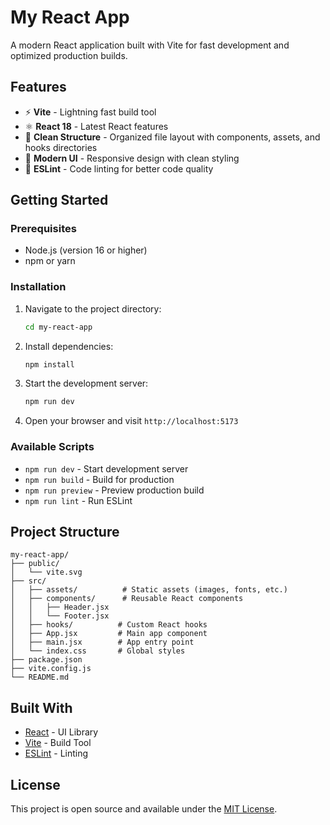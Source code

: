 # My React App

A modern React application built with Vite for fast development and optimized production builds.

## Features

- ⚡ **Vite** - Lightning fast build tool
- ⚛️ **React 18** - Latest React features
- 📁 **Clean Structure** - Organized file layout with components, assets, and hooks directories
- 🎨 **Modern UI** - Responsive design with clean styling
- 🔧 **ESLint** - Code linting for better code quality

## Getting Started

### Prerequisites

- Node.js (version 16 or higher)
- npm or yarn

### Installation

1. Navigate to the project directory:
   ```bash
   cd my-react-app
   ```

2. Install dependencies:
   ```bash
   npm install
   ```

3. Start the development server:
   ```bash
   npm run dev
   ```

4. Open your browser and visit `http://localhost:5173`

### Available Scripts

- `npm run dev` - Start development server
- `npm run build` - Build for production
- `npm run preview` - Preview production build
- `npm run lint` - Run ESLint

## Project Structure

```
my-react-app/
├── public/
│   └── vite.svg
├── src/
│   ├── assets/          # Static assets (images, fonts, etc.)
│   ├── components/      # Reusable React components
│   │   ├── Header.jsx
│   │   └── Footer.jsx
│   ├── hooks/          # Custom React hooks
│   ├── App.jsx         # Main app component
│   ├── main.jsx        # App entry point
│   └── index.css       # Global styles
├── package.json
├── vite.config.js
└── README.md
```

## Built With

- [React](https://reactjs.org/) - UI Library
- [Vite](https://vitejs.dev/) - Build Tool
- [ESLint](https://eslint.org/) - Linting

## License

This project is open source and available under the [MIT License](LICENSE).
